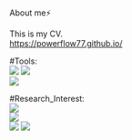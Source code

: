 About me⚡

This is my CV.  
https://powerflow77.github.io/  


#Tools:   
![](https://img.shields.io/badge/-Python-purple)
![](https://img.shields.io/badge/-Pytorch-orange)  
![](https://img.shields.io/badge/-MATLAB-blue)


#Research_Interest:  
![](https://img.shields.io/badge/-Power_System-yellow)  
![](https://img.shields.io/badge/-Power_System_Economics-brown)  
![](https://img.shields.io/badge/-Deep_Learning-red)
![](https://img.shields.io/badge/-Reinforcement_Learning-green)





<!--
**powerflow77/powerflow77** is a ✨ _special_ ✨ repository because its `README.md` (this file) appears on your GitHub profile.

Here are some ideas to get you started:

- 🔭 I’m currently working on ...
- 🌱 I’m currently learning ...
- 👯 I’m looking to collaborate on ...
- 🤔 I’m looking for help with ...
- 💬 Ask me about ...
- 📫 How to reach me: ...
- 😄 Pronouns: ...
- ⚡ Fun fact: ...
-->
